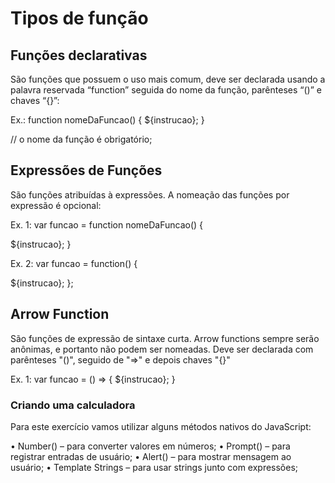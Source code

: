# Tipos de função

## Funções declarativas

São funções que possuem o uso mais comum, deve ser declarada usando a palavra reservada “function” seguida do nome da função, parênteses “()” e chaves “{}”:

Ex.: function nomeDaFuncao() {
${instrucao};
}

// o nome da função é obrigatório;

## Expressões de Funções

São funções atribuídas à expressões. A nomeação das funções por expressão é opcional:

Ex. 1: var funcao = function nomeDaFuncao() {

${instrucao};
}

Ex. 2: var funcao = function() {

${instrucao};
};

## Arrow Function

São funções de expressão de sintaxe curta. Arrow functions sempre serão anônimas, e portanto não podem ser nomeadas. Deve ser declarada com parênteses "()", seguido de "=>" e depois chaves "{}"

Ex. 1: var funcao = () => {
${instrucao};
}


### Criando uma calculadora
Para este exercício vamos utilizar alguns métodos nativos do
JavaScript:

• Number() – para converter valores em números;
• Prompt() – para registrar entradas de usuário;
• Alert() – para mostrar mensagem ao usuário;
• Template Strings – para usar strings junto com expressões;